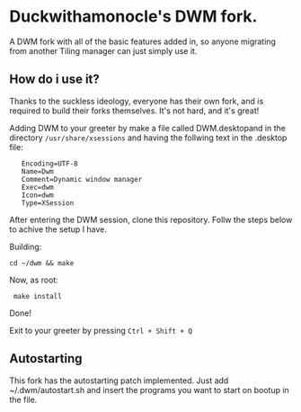 # Duckwithamonocle's DWM fork. 

A DWM fork with all of the basic features added in, so anyone migrating from another Tiling manager can just simply use it. 

## How do i use it? 

Thanks to the suckless ideology, everyone has their own fork, and is required to build their forks themselves. It's not hard, and it's great! 

Adding DWM to your greeter by make a file called DWM.desktopand in the directory `/usr/share/xsessions` and having the follwing text in the .desktop file:

 ```[Desktop Entry]
    Encoding=UTF-8
    Name=Dwm
    Comment=Dynamic window manager
    Exec=dwm
    Icon=dwm
    Type=XSession
 ```
After entering the DWM session, clone this repository. Follw the steps below to achive the setup I have. 

Building:

```cd ~/dwm && make```

Now, as root:

``` make install```

Done!

Exit to your greeter by pressing `Ctrl + Shift + Q`

## Autostarting 

This fork has the autostarting patch implemented. Just add ~/.dwm/autostart.sh and insert the programs you want to start on bootup in the file. 


